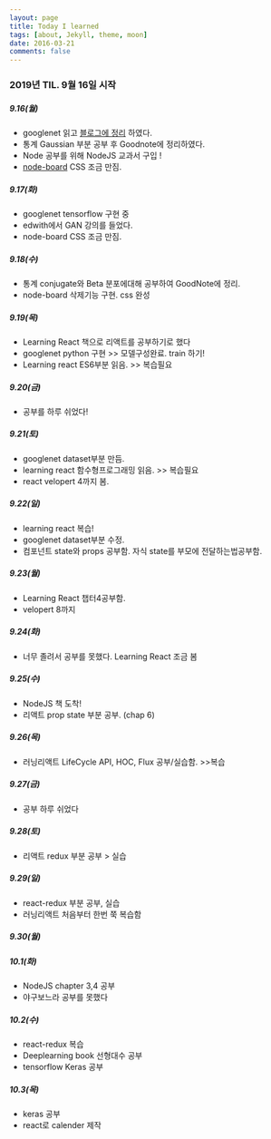 ```yaml
---
layout: page
title: Today I learned
tags: [about, Jekyll, theme, moon]
date: 2016-03-21
comments: false
---
```

### 2019년 TIL. 9월 16일 시작

##### 9.16(월)
- googlenet 읽고 [블로그에 정리](https://dghg.github.io/GoogLeNet/) 하였다.
- 통계 Gaussian 부분 공부 후 Goodnote에 정리하였다.
- Node 공부를 위해 NodeJS 교과서 구입 !
- [node-board](https://github.com/dghg/node-board.git) CSS 조금 만짐.

##### 9.17(화)
- googlenet tensorflow 구현 중
- edwith에서 GAN 강의를 들었다.
- node-board CSS 조금 만짐. 

##### 9.18(수)
- 통계 conjugate와 Beta 분포에대해 공부하여 GoodNote에 정리.
- node-board 삭제기능 구현. css 완성

##### 9.19(목)
- Learning React 책으로 리액트를 공부하기로 했다
- googlenet python 구현 >> 모델구성완료. train 하기!
- Learning react ES6부분 읽음. >> 복습필요

##### 9.20(금)
- 공부를 하루 쉬었다!

##### 9.21(토)
- googlenet dataset부분 만듬.
- learning react 함수형프로그래밍 읽음. >> 복습필요
- react velopert 4까지 봄.  
  
  
##### 9.22(일)
- learning react 복습!
- googlenet dataset부분 수정.
- 컴포넌트 state와 props 공부함. 자식 state를 부모에 전달하는법공부함.

##### 9.23(월)
- Learning React 챕터4공부함.
- velopert 8까지

##### 9.24(화)
- 너무 졸려서 공부를 못했다. Learning React 조금 봄

##### 9.25(수)
- NodeJS 책 도착!
- 리액트 prop state 부분 공부. (chap 6)

##### 9.26(목)
- 러닝리액트 LifeCycle API, HOC, Flux 공부/실습함. >>복습

##### 9.27(금)
- 공부 하루 쉬었다

##### 9.28(토)
- 리액트 redux 부분 공부 > 실습

##### 9.29(일)
- react-redux 부분 공부, 실습
- 러닝리액트 처음부터 한번 쭉 복습함

##### 9.30(월)

##### 10.1(화)
- NodeJS chapter 3,4 공부
- 야구보느라 공부를 못했다

##### 10.2(수)
- react-redux 복습
- Deeplearning book 선형대수 공부
- tensorflow Keras 공부 

##### 10.3(목)
- keras 공부
- react로 calender 제작
